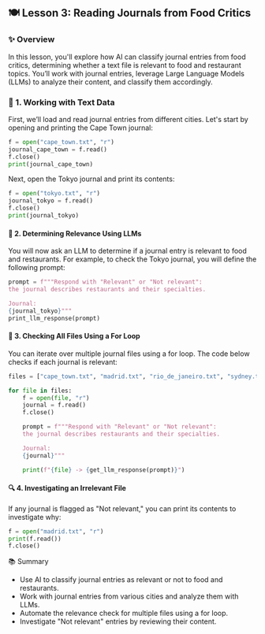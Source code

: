 ## 🍽️ Lesson 3: Reading Journals from Food Critics

### ✨ Overview
In this lesson, you'll explore how AI can classify journal entries from food critics, determining whether a text file is relevant to food and restaurant topics. You’ll work with journal entries, leverage Large Language Models (LLMs) to analyze their content, and classify them accordingly.

### 📝 1. Working with Text Data
First, we’ll load and read journal entries from different cities. Let's start by opening and printing the Cape Town journal:


```python
f = open("cape_town.txt", "r")
journal_cape_town = f.read()
f.close()
print(journal_cape_town)
```
Next, open the Tokyo journal and print its contents:

```python
f = open("tokyo.txt", "r")
journal_tokyo = f.read()
f.close()
print(journal_tokyo)
```

#### 🤖 2. Determining Relevance Using LLMs
You will now ask an LLM to determine if a journal entry is relevant to food and restaurants. For example, to check the Tokyo journal, you will define the following prompt:

```python
prompt = f"""Respond with "Relevant" or "Not relevant": 
the journal describes restaurants and their specialties. 

Journal:
{journal_tokyo}"""
print_llm_response(prompt)
```

#### 🔄 3. Checking All Files Using a For Loop
You can iterate over multiple journal files using a for loop. The code below checks if each journal is relevant:

```python
files = ["cape_town.txt", "madrid.txt", "rio_de_janeiro.txt", "sydney.txt", "tokyo.txt"]

for file in files:
    f = open(file, "r")
    journal = f.read()
    f.close()

    prompt = f"""Respond with "Relevant" or "Not relevant": 
    the journal describes restaurants and their specialties. 

    Journal:
    {journal}"""

    print(f"{file} -> {get_llm_response(prompt)}")
```

#### 🔍 4. Investigating an Irrelevant File
If any journal is flagged as "Not relevant," you can print its contents to investigate why:

```python
f = open("madrid.txt", "r")
print(f.read())
f.close()
```

📚 Summary
  - Use AI to classify journal entries as relevant or not to food and restaurants.
  - Work with journal entries from various cities and analyze them with LLMs.
  - Automate the relevance check for multiple files using a for loop.
  - Investigate "Not relevant" entries by reviewing their content.
